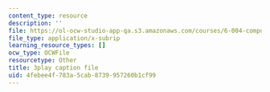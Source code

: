 ```yaml
---
content_type: resource
description: ''
file: https://ol-ocw-studio-app-qa.s3.amazonaws.com/courses/6-004-computation-structures-spring-2017/4febee4f783a5cab8739957260b1cf99_fg6QYiiF_c8.vtt
file_type: application/x-subrip
learning_resource_types: []
ocw_type: OCWFile
resourcetype: Other
title: 3play caption file
uid: 4febee4f-783a-5cab-8739-957260b1cf99
---
```


